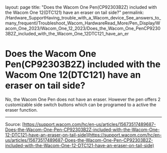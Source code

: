 layout: page
title: "Does the Wacom One Pen(CP92303B2Z) included with the Wacom One 12(DTC121) have an eraser on tail side?"
permalink: /Hardware_SupportHaving_trouble_with_a_Wacom_device_See_answers_to_many_frequentl/Troubleshoot_Wacom_HardwareRead_More/Pen_Display/Wacom_One_2023/Wacom_One_12_2023/Does_the_Wacom_One_PenCP92303B2Z_included_with_the_Wacom_One_12DTC121_have_an_er

# Does the Wacom One Pen(CP92303B2Z) included with the Wacom One 12(DTC121) have an eraser on tail side?

No, the Wacom One Pen does not have an eraser. However the pen offers 2 customizable side switch buttons which can be programed to a active the eraser function.

---
Source: [https://support.wacom.com/hc/en-us/articles/15673517489687-Does-the-Wacom-One-Pen-CP92303B2Z-included-with-the-Wacom-One-12-DTC121-have-an-eraser-on-tail-side](https://support.wacom.com/hc/en-us/articles/15673517489687-Does-the-Wacom-One-Pen-CP92303B2Z-included-with-the-Wacom-One-12-DTC121-have-an-eraser-on-tail-side)
